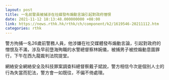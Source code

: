 ```yaml
---
layout: post
title: 一名前警員被捕涉在社媒發布煽動言論引起對政府憎恨
date: 2021-11-12 18:13:48.000000000 +08:00
link: https://news.rthk.hk/rthk/ch/component/k2/1619546-20211112.htm
categories: rthk
---
```


警方拘捕一名26歲前警務人員，他涉嫌在社交媒體發布煽動言論，引起對政府的憎恨及不滿，涉及早前墮海殉職的水警總督察林婉儀，被捕男子被控煽動意圖罪行，下午在西九龍裁判法院提堂。

網絡安全網絡安全及科技罪案調查科總督察戴子斌說，警方相信今次是個別人士的行為失當而犯法，警方會一如既往，不偏不倚處理。
